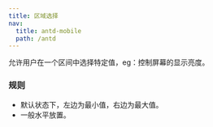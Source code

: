 ```yaml
---
title: 区域选择
nav:
  title: antd-mobile
  path: /antd
---
```


允许用户在一个区间中选择特定值，eg：控制屏幕的显示亮度。

### 规则
- 默认状态下，左边为最小值，右边为最大值。
- 一般水平放置。

<code src="./demo/basic.tsx" />

<API/>
